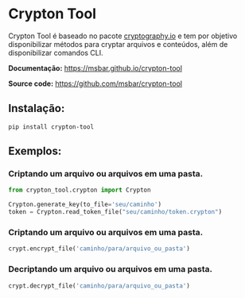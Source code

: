 # Crypton Tool

Crypton Tool é baseado no pacote <a href="https://cryptography.io/" target="_blank">cryptography.io</a> e tem por objetivo disponibilizar métodos para cryptar arquivos e conteúdos, além de disponibilizar comandos CLI. 

**Documentação:** <a href="https://msbar.github.io/crypton-tool" target="_blank">https://msbar.github.io/crypton-tool</a>

**Source code:** <a href="https://github.com/msbar/crypton-tool" target="_blank">https://github.com/msbar/crypton-tool</a>

## Instalação:

```
pip install crypton-tool
```

## Exemplos:

### Criptando um arquivo ou arquivos em uma pasta.
```Python linenums="1"
from crypton_tool.crypton import Crypton

Crypton.generate_key(to_file='seu/caminho')
token = Crypton.read_token_file("seu/caminho/token.crypton")
```

### Criptando um arquivo ou arquivos em uma pasta.
```Python linenums="1"
crypt.encrypt_file('caminho/para/arquivo_ou_pasta')
```

### Decriptando um arquivo ou arquivos em uma pasta.
```Python linenums="1"
crypt.decrypt_file('caminho/para/arquivo_ou_pasta')
```
